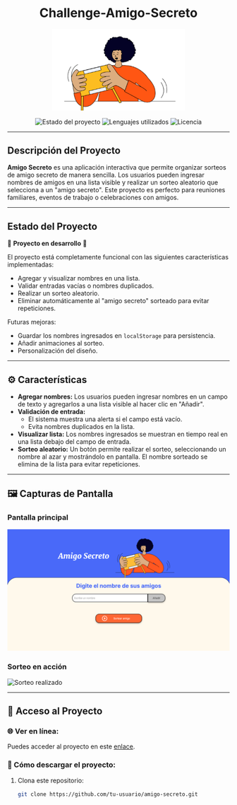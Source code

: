 <h1 align="center">Challenge-Amigo-Secreto</h1>

<p align="center">
  <img src="assets/amigo-secreto.png" alt="Logo del proyecto Amigo Secreto" width="300">
</p>

<p align="center">
  <img src="https://img.shields.io/badge/STATUS-EN%20DESARROLLO-green" alt="Estado del proyecto">
  <img src="https://img.shields.io/badge/LENGUAJES-JavaScript%2C%20HTML%2C%20CSS-blue" alt="Lenguajes utilizados">
  <img src="https://img.shields.io/github/license/tu-usuario/amigo-secreto" alt="Licencia">
</p>

---

## Descripción del Proyecto

**Amigo Secreto** es una aplicación interactiva que permite organizar sorteos de amigo secreto de manera sencilla. Los usuarios pueden ingresar nombres de amigos en una lista visible y realizar un sorteo aleatorio que selecciona a un "amigo secreto". Este proyecto es perfecto para reuniones familiares, eventos de trabajo o celebraciones con amigos.

---

## Estado del Proyecto

🚧 **Proyecto en desarrollo** 🚧

El proyecto está completamente funcional con las siguientes características implementadas:
- Agregar y visualizar nombres en una lista.
- Validar entradas vacías o nombres duplicados.
- Realizar un sorteo aleatorio.
- Eliminar automáticamente al "amigo secreto" sorteado para evitar repeticiones.

Futuras mejoras:
- Guardar los nombres ingresados en `localStorage` para persistencia.
- Añadir animaciones al sorteo.
- Personalización del diseño.

---

## ⚙️ Características

- **Agregar nombres:** 
  Los usuarios pueden ingresar nombres en un campo de texto y agregarlos a una lista visible al hacer clic en "Añadir".
- **Validación de entrada:** 
  - El sistema muestra una alerta si el campo está vacío.
  - Evita nombres duplicados en la lista.
- **Visualizar lista:** 
  Los nombres ingresados se muestran en tiempo real en una lista debajo del campo de entrada.
- **Sorteo aleatorio:** 
  Un botón permite realizar el sorteo, seleccionando un nombre al azar y mostrándolo en pantalla. El nombre sorteado se elimina de la lista para evitar repeticiones.

---

## 🖼️ Capturas de Pantalla

### Pantalla principal
![Pantalla principal](assets/pantalla-principal.png)

### Sorteo en acción
![Sorteo realizado](assets/sorteo-realizado.png)

---

## 🔗 Acceso al Proyecto

### 🌐 Ver en línea:
Puedes acceder al proyecto en este [enlace](https://github.com/malu3010/Challenge-Amigo-secreto).

### 📂 Cómo descargar el proyecto:
1. Clona este repositorio:
   ```bash
   git clone https://github.com/tu-usuario/amigo-secreto.git
